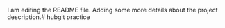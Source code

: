 I am editing the README file. Adding some more details about the project description.# hubgit
practice
